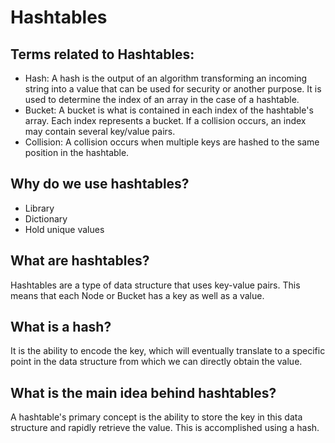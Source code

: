 # Hashtables

## Terms related to Hashtables:
-	Hash: A hash is the output of an algorithm transforming an incoming string into a value that can be used for security or another purpose. It is used to determine the index of an array in the case of a hashtable.
-	Bucket: A bucket is what is contained in each index of the hashtable's array. Each index represents a bucket. If a collision occurs, an index may contain several key/value pairs.
-	Collision: A collision occurs when multiple keys are hashed to the same position in the hashtable.


## Why do we use hashtables?
-	Library
-	Dictionary
-	Hold unique values


## What are hashtables?
Hashtables are a type of data structure that uses key-value pairs. This means that each Node or Bucket has a key as well as a value.

## What is a hash?
It is the ability to encode the key, which will eventually translate to a specific point in the data structure from which we can directly obtain the value.

## What is the main idea behind hashtables?
A hashtable's primary concept is the ability to store the key in this data structure and rapidly retrieve the value. This is accomplished using a hash.

